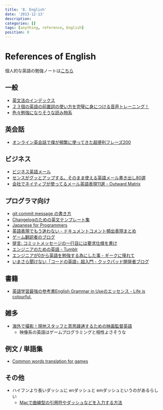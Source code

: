 ```yaml
---
title: '8. English'
date: '2013-12-13'
description:
categories: []
tags: [anything, reference, English]
position: 8
---
```


# References of English

個人的な英語の勉強ノートは[こちら](/english/about)

## 一般

- [英文法のインデックス](http://www.englishcafe.jp/english3rd/englishindex.html)
- [２３個の英語の前置詞の使い方を完璧に身につける音声トレーニング！](http://waiwaienglish.com/preposition-1890.html)
- [色々勉強になりそうな読み物系](http://www.eigowithluke.com/)

## 英会話

- [オンライン英会話で僕が頻繁に使ってきた超便利フレーズ200](http://enjoylifeinenglish.blog112.fc2.com/blog-entry-240.html)

## ビジネス

- [ビジネス英語メール](http://eigo-reibun.com/)
- [センスがグッとアップする。そのまま使える英語メール書き出し80選](http://www.berlitz-blog.com/englishmail)
- [会社でネイティブが使ってるメール英語表現11選 - Outward Matrix](http://www.outward-matrix.com/entry/2016/04/17/093000)

## プログラマ向け

- [git commit message の書き方](http://www.clear-code.com/blog/2012/2/21.html)
- [Changelogのための英文テンプレート集](http://d.hatena.ne.jp/pyopyopyo/20070920/p1)
- [Japanese for Programmers](http://www.squidoo.com/japanese-for-programmers)
- [英語表現でもう迷わない - ドキュメントコメント頻出表現まとめ](http://www.dotapon.sakura.ne.jp/blog/?p=734)
- [ゲーム翻訳者のブログ](http://wearebottoms.blog53.fc2.com/)
- [提言: コミットメッセージの一行目には要求仕様を書け](http://qiita.com/magicant/items/882b5142c4d5064933bc)
- [エンジニアのための英語 - Tumblr](http://englishforengineers.tumblr.com/)
- [エンジニアが0から英語を勉強する為にした事 - ギークに憧れて](http://hotchemi.hateblo.jp/entry/2015/12/31/091301)
- [いまさら聞けない「コードの英語」超入門 - クックパッド開発者ブログ](http://techlife.cookpad.com/entry/2015/08/31/140749)

## 書籍

- [英語学習最強の参考書English Grammar in Useのエッセンス - Life is colourful.](http://lifeiscolourful.hatenablog.com/entry/2016/06/23/191148)

## 雑多

- [海外で撮影！現地スタッフと意思疎通するための映画監督英語](http://www.berlitz-blog.com/filming)
    - 映像系の英語はゲームプログラミングと相性よさそうな

## 例文 / 単語集

- [Common words translation for games](https://docs.google.com/a/dena.jp/spreadsheet/ccc?key=0Al1cNCkGdEJfdF8xX0dsaHl6ZVpzMDF2OW9JaWVWMVE#gid=0)

## その他

- ハイフンより長いダッシュに enダッシュと emダッシュというのがあるらしい
    - [Macで曲線型の引用符やダッシュなどを入力する方法](http://inforati.jp/apple/mac-tips-techniques/system-hints/how-to-enter-quotation-marks-and-dashes-with-mac-keyboard-shortcut.html)


<br/><br/><br/>

